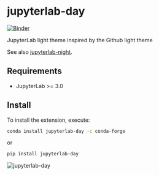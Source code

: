 # jupyterlab-day

[![Binder](https://mybinder.org/badge_logo.svg)](https://mybinder.org/v2/gh/jupyterlab-contrib/jupyterlab-day/main?urlpath=lab)

JupyterLab light theme inspired by the Github light theme

See also [jupyterlab-night](https://github.com/martinRenou/jupyterlab-night).

## Requirements

- JupyterLab >= 3.0

## Install

To install the extension, execute:

```bash
conda install jupyterlab-day -c conda-forge
```

or

```bash
pip install jupyterlab-day
```

![jupyterlab-day](jupyterlab-day.png)
